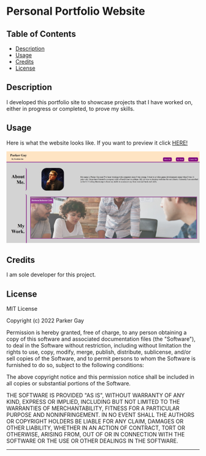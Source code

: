 # Personal Portfolio Website


## Table of Contents

  - [Description](#description)
  - [Usage](#usage)
  - [Credits](#credits)
  - [License](#license)

## Description

I developed this portfolio site to showcase projects that I have worked on, either in progress or completed, to prove my skills.

## Usage

Here is what the website looks like.  If you want to preview it click [HERE!](https://parksfg.github.io/My-Portfolio-Site/)

![website preview](/assets/images/portfolioSitePreview.jpg)

## Credits

I am sole developer for this project.

## License

MIT License

Copyright (c) 2022 Parker Gay

Permission is hereby granted, free of charge, to any person obtaining a copy
of this software and associated documentation files (the "Software"), to deal
in the Software without restriction, including without limitation the rights
to use, copy, modify, merge, publish, distribute, sublicense, and/or sell
copies of the Software, and to permit persons to whom the Software is
furnished to do so, subject to the following conditions:

The above copyright notice and this permission notice shall be included in all
copies or substantial portions of the Software.

THE SOFTWARE IS PROVIDED "AS IS", WITHOUT WARRANTY OF ANY KIND, EXPRESS OR
IMPLIED, INCLUDING BUT NOT LIMITED TO THE WARRANTIES OF MERCHANTABILITY,
FITNESS FOR A PARTICULAR PURPOSE AND NONINFRINGEMENT. IN NO EVENT SHALL THE
AUTHORS OR COPYRIGHT HOLDERS BE LIABLE FOR ANY CLAIM, DAMAGES OR OTHER
LIABILITY, WHETHER IN AN ACTION OF CONTRACT, TORT OR OTHERWISE, ARISING FROM,
OUT OF OR IN CONNECTION WITH THE SOFTWARE OR THE USE OR OTHER DEALINGS IN THE
SOFTWARE.

---
